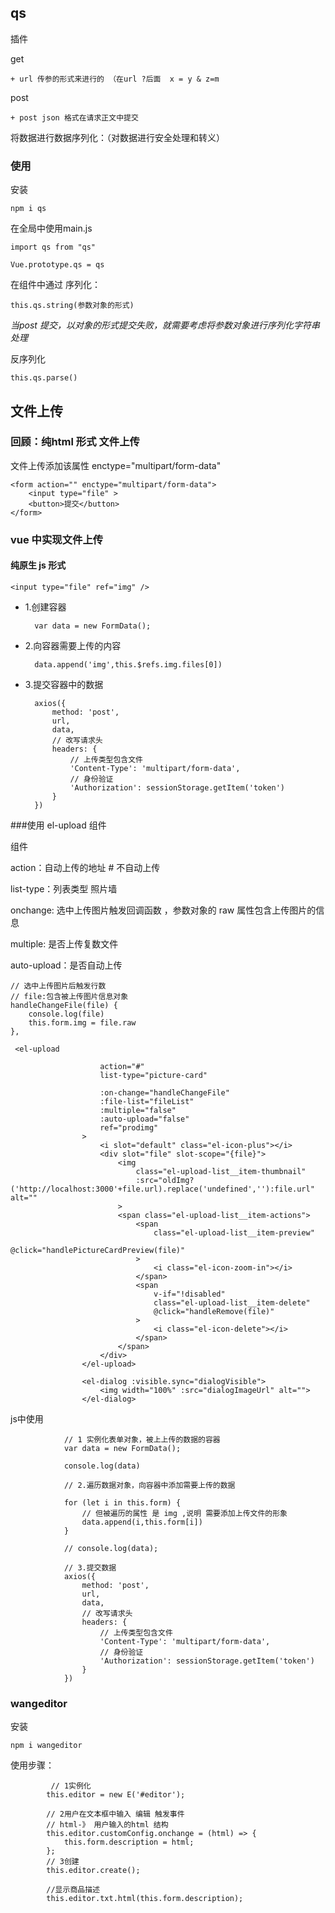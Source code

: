 ## qs

插件

get
	
	+ url 传参的形式来进行的 （在url ?后面  x = y & z=m

post

	+ post json 格式在请求正文中提交

将数据进行数据序列化：（对数据进行安全处理和转义）


### 使用

安装

	npm i qs


在全局中使用main.js

	import qs from "qs"

	Vue.prototype.qs = qs

在组件中通过
序列化：

	this.qs.string(参数对象的形式)


*当post 提交，以对象的形式提交失败，就需要考虑将参数对象进行序列化字符串处理*

反序列化

	this.qs.parse()


## 文件上传

### 回顾：纯html 形式 文件上传

文件上传添加该属性 enctype="multipart/form-data"


	<form action="" enctype="multipart/form-data">
        <input type="file" >
        <button>提交</button>
    </form>	


### vue 中实现文件上传



#### 纯原生 js 形式

	<input type="file" ref="img" />


+ 1.创建容器

		var data = new FormData();


+ 2.向容器需要上传的内容


		data.append('img',this.$refs.img.files[0])


+ 3.提交容器中的数据

		axios({
			method: 'post',
			url,
            data,
            // 改写请求头
			headers: {
                // 上传类型包含文件
                'Content-Type': 'multipart/form-data',
                // 身份验证
				'Authorization': sessionStorage.getItem('token')
			}
		})


###使用 el-upload 组件

组件

action：自动上传的地址  # 不自动上传

list-type：列表类型 照片墙

onchange: 选中上传图片触发回调函数 ，参数对象的 raw 属性包含上传图片的信息

multiple: 是否上传复数文件

auto-upload：是否自动上传

	// 选中上传图片后触发行数
	// file:包含被上传图片信息对象
	handleChangeFile(file) {
	    console.log(file)
		this.form.img = file.raw
	},

	 <el-upload

                        action="#"
                        list-type="picture-card"
                        
                        :on-change="handleChangeFile"
                        :file-list="fileList"
                        :multiple="false"
                        :auto-upload="false"
                        ref="prodimg"
                    >
                        <i slot="default" class="el-icon-plus"></i>
                        <div slot="file" slot-scope="{file}">
                            <img
                                class="el-upload-list__item-thumbnail"
                                :src="oldImg?('http://localhost:3000'+file.url).replace('undefined',''):file.url" alt=""
                            >
                            <span class="el-upload-list__item-actions">
                                <span
                                    class="el-upload-list__item-preview"
                                    @click="handlePictureCardPreview(file)"
                                >
                                    <i class="el-icon-zoom-in"></i>
                                </span>
                                <span
                                    v-if="!disabled"
                                    class="el-upload-list__item-delete"
                                    @click="handleRemove(file)"
                                >
                                    <i class="el-icon-delete"></i>
                                </span>
                            </span>
                        </div>
                    </el-upload> 
                    
                    <el-dialog :visible.sync="dialogVisible">
                        <img width="100%" :src="dialogImageUrl" alt="">
                    </el-dialog>




js中使用


	            // 1 实例化表单对象，被上上传的数据的容器
                var data = new FormData();

                console.log(data)

                // 2.遍历数据对象，向容器中添加需要上传的数据

                for (let i in this.form) {
                    // 但被遍历的属性 是 img ,说明 需要添加上传文件的形象				
                    data.append(i,this.form[i])
                }
                
                // console.log(data);

                // 3.提交数据
				axios({
					method: 'post',
					url,
                    data,
                    // 改写请求头
					headers: {
                        // 上传类型包含文件
                        'Content-Type': 'multipart/form-data',
                        // 身份验证
						'Authorization': sessionStorage.getItem('token')
					}
				})


                    

### wangeditor


安装 

	npm i wangeditor


使用步骤：

	         // 1实例化
            this.editor = new E('#editor');

            // 2用户在文本框中输入 编辑 触发事件
            // html-》 用户输入的html 结构
            this.editor.customConfig.onchange = (html) => {
                this.form.description = html;
            };
            // 3创建
            this.editor.create();

            //显示商品描述
            this.editor.txt.html(this.form.description);